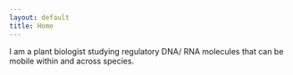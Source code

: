 ```yaml
---
layout: default
title: Home
---
```


I am a plant biologist studying regulatory DNA/ RNA molecules that can be mobile within and across species.
